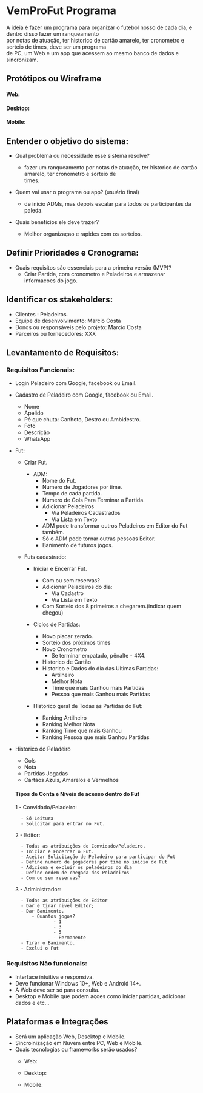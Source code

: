 # VemProFut Programa

A ideia é fazer um programa para organizar o futebol nosso de cada dia, e dentro disso fazer um ranqueamento <br>
por notas de atuação, ter historico de cartão amarelo, ter cronometro e sorteio de times, deve ser um programa <br>
de PC, um Web e um app que acessem ao mesmo banco de dados e sincronizam.

## Protótipos ou Wireframe

#### Web:


#### Desktop:


#### Mobile:



## Entender o objetivo do sistema:

- Qual problema ou necessidade esse sistema resolve?
    - fazer um ranqueamento por notas de atuação, ter historico de cartão amarelo, ter cronometro e sorteio de <br> times.

- Quem vai usar o programa ou app? (usuário final)
    - de inicio ADMs, mas depois escalar para todos os participantes da paleda.

- Quais benefícios ele deve trazer?
    - Melhor organizaçao e rapides com os sorteios.

## Definir Prioridades e Cronograma:

- Quais requisitos são essenciais para a primeira versão (MVP)?
    - Criar Partida, com cronometro e Peladeiros e armazenar informacoes do jogo.

## Identificar os stakeholders:

- Clientes : Peladeiros.
- Equipe de desenvolvimento: Marcio Costa
- Donos ou responsáveis pelo projeto: Marcio Costa
- Parceiros ou fornecedores: XXX


## Levantamento de Requisitos:

### Requisitos Funcionais:

- Login Peladeiro com Google, facebook ou Email.
- Cadastro de Peladeiro com Google, facebook ou Email.
    - Nome
    - Apelido
    - Pé que chuta: Canhoto, Destro ou Ambidestro.
    - Foto
    - Descrição
    - WhatsApp
- Fut: 
    - Criar Fut.
        - ADM:
            - Nome do Fut.
            - Numero de Jogadores por time.
            - Tempo de cada partida.
            - Numero de Gols Para Terminar a Partida.
            - Adicionar Peladeiros
                - Via Peladeiros Cadastrados
                - Via Lista em Texto
            - ADM pode transformar outros Peladeiros em Editor do Fut também.
            - Só o ADM pode tornar outras pessoas Editor.
            - Banimento de futuros jogos.
                

    - Futs cadastrado:
        - Iniciar e Encerrar Fut.
            - Com ou sem reservas?
            - Adicionar Peladeiros do dia:
                - Via Cadastro
                - Via Lista em Texto
            - Com Sorteio dos 8 primeiros a chegarem.(indicar quem chegou)

        - Ciclos de Partidas:
            - Novo placar zerado.
            - Sorteio dos próximos times
            - Novo Cronometro
                - Se terminar empatado, pênalte - 4X4.
            - Historico de Cartão
            - Historico e Dados do dia das Ultimas Partidas:
                - Artilheiro
                - Melhor Nota
                - Time que mais Ganhou mais Partidas
                - Pessoa que mais Ganhou mais Partidas
        - Historico geral de Todas as Partidas do Fut:
            - Ranking Artilheiro
            - Ranking Melhor Nota
            - Ranking Time que mais Ganhou
            - Ranking Pessoa que mais Ganhou Partidas
- Historico do Peladeiro
    - Gols
    - Nota
    - Partidas Jogadas
    - Cartãos Azuis, Amarelos e Vermelhos

    #### Tipos de Conta e Níveis de acesso dentro do Fut

    1 - Convidado/Peladeiro: 

        - Só Leitura
        - Solicitar para entrar no Fut.

    2 - Editor: 

        - Todas as atribuições de Convidado/Peladeiro.
        - Iniciar e Encerrar o Fut.
        - Aceitar Solicitação de Peladeiro para participar do Fut
        - Define numero de jogadores por time no inicio do Fut
        - Adiciona e excluir os peladeiros do dia
        - Define ordem de chegada dos Peladeiros
        - Com ou sem reservas?

    3 - Administrador: 

        - Todas as atribuições de Editor
        - Dar e tirar nivel Editor;
        - Dar Banimento.
            - Quantos jogos?
                    - 1
                    - 3 
                    - 5
                    - Permanente
        - Tirar o Banimento.
        - Exclui o Fut


### Requisitos Não funcionais:

- Interface intuitiva e responsiva.
- Deve funcionar Windows 10+, Web e Android 14+.
- A Web deve ser só para consulta.
- Desktop e Mobile que podem açoes como iniciar partidas, adicionar dados e etc...


## Plataformas e Integrações

- Será um aplicação Web, Descktop e Mobile.
- Sincroinização em Nuvem entre PC, Web e Mobile.
- Quais tecnologias ou frameworks serão usados?
    - Web:

    - Desktop:

    - Mobile: 

